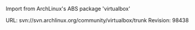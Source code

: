 Import from ArchLinux's ABS package 'virtualbox'

URL: svn://svn.archlinux.org/community/virtualbox/trunk
Revision: 98438
